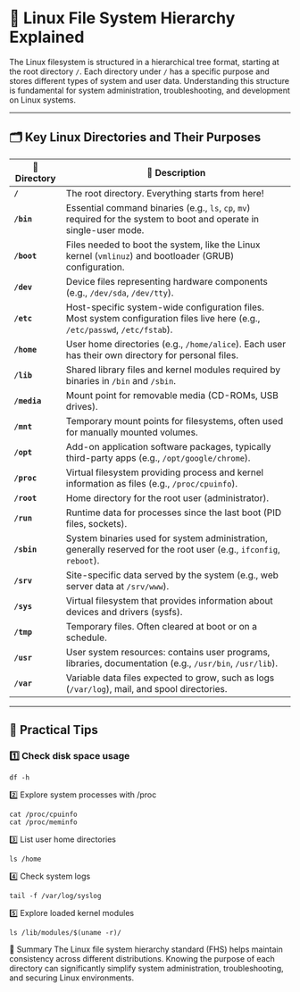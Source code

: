 # 🐧 Linux File System Hierarchy Explained  

The Linux filesystem is structured in a hierarchical tree format, starting at the root directory `/`. Each directory under `/` has a specific purpose and stores different types of system and user data. Understanding this structure is fundamental for system administration, troubleshooting, and development on Linux systems.  

---

## 🗂️ Key Linux Directories and Their Purposes  

| 📁 **Directory** | 📝 **Description** |
|-----------------|-------------------|
| **`/`**  | The root directory. Everything starts from here! |
| **`/bin`**  | Essential command binaries (e.g., `ls`, `cp`, `mv`) required for the system to boot and operate in single-user mode. |
| **`/boot`** | Files needed to boot the system, like the Linux kernel (`vmlinuz`) and bootloader (GRUB) configuration. |
| **`/dev`**  | Device files representing hardware components (e.g., `/dev/sda`, `/dev/tty`). |
| **`/etc`**  | Host-specific system-wide configuration files. Most system configuration files live here (e.g., `/etc/passwd`, `/etc/fstab`). |
| **`/home`** | User home directories (e.g., `/home/alice`). Each user has their own directory for personal files. |
| **`/lib`**  | Shared library files and kernel modules required by binaries in `/bin` and `/sbin`. |
| **`/media`** | Mount point for removable media (CD-ROMs, USB drives). |
| **`/mnt`**  | Temporary mount points for filesystems, often used for manually mounted volumes. |
| **`/opt`**  | Add-on application software packages, typically third-party apps (e.g., `/opt/google/chrome`). |
| **`/proc`** | Virtual filesystem providing process and kernel information as files (e.g., `/proc/cpuinfo`). |
| **`/root`** | Home directory for the root user (administrator). |
| **`/run`**  | Runtime data for processes since the last boot (PID files, sockets). |
| **`/sbin`** | System binaries used for system administration, generally reserved for the root user (e.g., `ifconfig`, `reboot`). |
| **`/srv`**  | Site-specific data served by the system (e.g., web server data at `/srv/www`). |
| **`/sys`**  | Virtual filesystem that provides information about devices and drivers (sysfs). |
| **`/tmp`**  | Temporary files. Often cleared at boot or on a schedule. |
| **`/usr`**  | User system resources: contains user programs, libraries, documentation (e.g., `/usr/bin`, `/usr/lib`). |
| **`/var`**  | Variable data files expected to grow, such as logs (`/var/log`), mail, and spool directories. |

---

## 🔧 Practical Tips  

### 1️⃣ Check disk space usage  

    df -h

2️⃣ Explore system processes with /proc

    cat /proc/cpuinfo
    cat /proc/meminfo

3️⃣ List user home directories

    ls /home    

4️⃣ Check system logs

    tail -f /var/log/syslog    

5️⃣ Explore loaded kernel modules

    ls /lib/modules/$(uname -r)/    


🎯 Summary
The Linux file system hierarchy standard (FHS) helps maintain consistency across different distributions. Knowing the purpose of each directory can significantly simplify system administration, troubleshooting, and securing Linux environments.    
